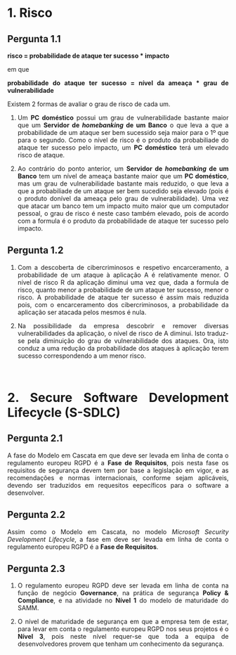 <span style="text-align: justify;">

# 1. Risco

## Pergunta 1.1

**risco = probabilidade de ataque ter sucesso * impacto**

em que

**probabilidade do ataque ter sucesso = nível da ameaça * grau de vulnerabilidade**

Existem 2 formas de avaliar o grau de risco de cada um.

1. Um **PC doméstico** possui um grau de vulnerabilidade bastante maior que um **Servidor de *homebanking* de um Banco** o que leva a que a probabilidade de um ataque ser bem sucessido seja maior para o 1º que para o segundo. Como o nível de risco é o produto da probabiliade do ataque ter sucesso pelo impacto, um **PC doméstico** terá um elevado risco de ataque.

2. Ao contrário do ponto anterior, um **Servidor de *homebanking* de um Banco** tem um nível de ameaça bastante maior que um **PC doméstico**, mas um grau de vulnerabilidade bastante mais reduzido, o que leva a que a probabiliade de um ataque ser bem sucedido seja elevado (pois é o produto donível da ameaça pelo grau de vulnerabilidade). Uma vez que atacar um banco tem um impacto muito maior que um computador pessoal, o grau de risco é neste caso também elevado, pois de acordo com a formula é o produto da probabilidade de ataque ter sucesso pelo impacto.


## Pergunta 1.2

1. Com a descoberta de cibercriminosos e respetivo encarceramento, a probabilidade de um ataque à aplicação A é relativamente menor. O nível de risco R da aplicação diminui uma vez que, dada a formula de risco, quanto menor a probabilidade de um ataque ter sucesso, menor o risco. A probabilidade de ataque ter sucesso é assim mais reduzida pois, com o encarceramento dos cibercriminosos, a probabilidade da aplicação ser atacada pelos mesmos é nula.

2. Na possibilidade da empresa descobrir e remover diversas vulnerabilidades da aplicação, o nível de risco de A diminui. Isto traduz-se pela diminuição do grau de vulnerabilidade dos ataques. Ora, isto conduz a uma redução da probabilidade dos ataques à aplicação terem sucesso correspondendo a um menor risco.

<br>

# 2. Secure Software Development Lifecycle (S-SDLC)

## Pergunta 2.1

A fase do Modelo em Cascata em que deve ser levada em linha de conta o regulamento europeu RGPD é a **Fase de Requisitos**, pois nesta fase os requisitos de segurança devem tem por base a legislação em vigor, e as recomendações e normas internacionais, conforme sejam aplicáveis, devendo ser traduzidos em requesitos eepecíficos para o software a desenvolver.

## Pergunta 2.2

Assim como o Modelo em Cascata, no modelo *Microsoft Security Development Lifecycle*, a fase em deve ser levada em linha de conta o regulamento europeu RGPD é a **Fase de Requisitos**.

## Pergunta 2.3

1. O regulamento europeu RGPD deve ser levada em linha de conta na função de negócio **Governance**, na prática de segurança **Policy & Compliance**, e na atividade no **Nível 1** do modelo de maturidade do SAMM.

2. O nível de maturidade de segurança em que a empresa tem de estar, para levar em conta o regulamento europeu RGPD nos seus projetos é o **Nível 3**, pois neste nível requer-se que toda a equipa de desenvolvedores provem que tenham um conhecimento da segurança.

</span>
